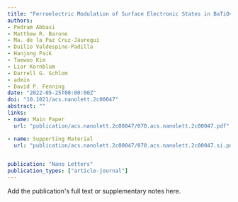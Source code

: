 ```yaml
---
title: "Ferroelectric Modulation of Surface Electronic States in BaTiO<sub>3</sub> for Enhanced Hydrogen Evolution Activity"
authors:
- Pedram Abbasi
- Matthew R. Barone
- Ma. de la Paz Cruz-Jáuregui
- Duilio Valdespino-Padilla
- Hanjong Paik
- Taewoo Kim
- Lior Kornblum
- Darrell G. Schlom
- admin
- David P. Fenning
date: "2022-05-25T00:00:00Z"
doi: "10.1021/acs.nanolett.2c00047"
abstract: ""
links:
- name: Main Paper
  url: "publication/acs.nanolett.2c00047/070.acs.nanolett.2c00047.pdf"

- name: Supporting Material
  url: "publication/acs.nanolett.2c00047/070.acs.nanolett.2c00047.si.pdf"


publication: "Nano Letters"
publication_types: ["article-journal"]
---
```


Add the publication's full text or supplementary notes here.
